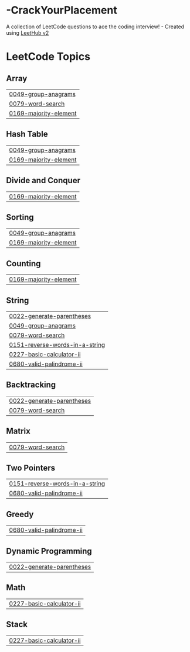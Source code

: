 # -CrackYourPlacement
A collection of LeetCode questions to ace the coding interview! - Created using [LeetHub v2](https://github.com/arunbhardwaj/LeetHub-2.0)

<!---LeetCode Topics Start-->
# LeetCode Topics
## Array
|  |
| ------- |
| [0049-group-anagrams](https://github.com/AkshitaAgarwal2/-CrackYourPlacement/tree/master/0049-group-anagrams) |
| [0079-word-search](https://github.com/AkshitaAgarwal2/-CrackYourPlacement/tree/master/0079-word-search) |
| [0169-majority-element](https://github.com/AkshitaAgarwal2/-CrackYourPlacement/tree/master/0169-majority-element) |
## Hash Table
|  |
| ------- |
| [0049-group-anagrams](https://github.com/AkshitaAgarwal2/-CrackYourPlacement/tree/master/0049-group-anagrams) |
| [0169-majority-element](https://github.com/AkshitaAgarwal2/-CrackYourPlacement/tree/master/0169-majority-element) |
## Divide and Conquer
|  |
| ------- |
| [0169-majority-element](https://github.com/AkshitaAgarwal2/-CrackYourPlacement/tree/master/0169-majority-element) |
## Sorting
|  |
| ------- |
| [0049-group-anagrams](https://github.com/AkshitaAgarwal2/-CrackYourPlacement/tree/master/0049-group-anagrams) |
| [0169-majority-element](https://github.com/AkshitaAgarwal2/-CrackYourPlacement/tree/master/0169-majority-element) |
## Counting
|  |
| ------- |
| [0169-majority-element](https://github.com/AkshitaAgarwal2/-CrackYourPlacement/tree/master/0169-majority-element) |
## String
|  |
| ------- |
| [0022-generate-parentheses](https://github.com/AkshitaAgarwal2/-CrackYourPlacement/tree/master/0022-generate-parentheses) |
| [0049-group-anagrams](https://github.com/AkshitaAgarwal2/-CrackYourPlacement/tree/master/0049-group-anagrams) |
| [0079-word-search](https://github.com/AkshitaAgarwal2/-CrackYourPlacement/tree/master/0079-word-search) |
| [0151-reverse-words-in-a-string](https://github.com/AkshitaAgarwal2/-CrackYourPlacement/tree/master/0151-reverse-words-in-a-string) |
| [0227-basic-calculator-ii](https://github.com/AkshitaAgarwal2/-CrackYourPlacement/tree/master/0227-basic-calculator-ii) |
| [0680-valid-palindrome-ii](https://github.com/AkshitaAgarwal2/-CrackYourPlacement/tree/master/0680-valid-palindrome-ii) |
## Backtracking
|  |
| ------- |
| [0022-generate-parentheses](https://github.com/AkshitaAgarwal2/-CrackYourPlacement/tree/master/0022-generate-parentheses) |
| [0079-word-search](https://github.com/AkshitaAgarwal2/-CrackYourPlacement/tree/master/0079-word-search) |
## Matrix
|  |
| ------- |
| [0079-word-search](https://github.com/AkshitaAgarwal2/-CrackYourPlacement/tree/master/0079-word-search) |
## Two Pointers
|  |
| ------- |
| [0151-reverse-words-in-a-string](https://github.com/AkshitaAgarwal2/-CrackYourPlacement/tree/master/0151-reverse-words-in-a-string) |
| [0680-valid-palindrome-ii](https://github.com/AkshitaAgarwal2/-CrackYourPlacement/tree/master/0680-valid-palindrome-ii) |
## Greedy
|  |
| ------- |
| [0680-valid-palindrome-ii](https://github.com/AkshitaAgarwal2/-CrackYourPlacement/tree/master/0680-valid-palindrome-ii) |
## Dynamic Programming
|  |
| ------- |
| [0022-generate-parentheses](https://github.com/AkshitaAgarwal2/-CrackYourPlacement/tree/master/0022-generate-parentheses) |
## Math
|  |
| ------- |
| [0227-basic-calculator-ii](https://github.com/AkshitaAgarwal2/-CrackYourPlacement/tree/master/0227-basic-calculator-ii) |
## Stack
|  |
| ------- |
| [0227-basic-calculator-ii](https://github.com/AkshitaAgarwal2/-CrackYourPlacement/tree/master/0227-basic-calculator-ii) |
<!---LeetCode Topics End-->